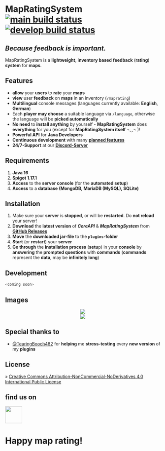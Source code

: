 # MapRatingSystem [![main build status](https://github.com/dementisimus/MapRatingSystem/actions/workflows/build.yml/badge.svg?branch=main)](https://github.com/dementisimus/MapRatingSystem) [![develop build status](https://github.com/dementisimus/MapRatingSystem/actions/workflows/build.yml/badge.svg?branch=develop)](https://github.com/dementisimus/MapRatingSystem/tree/develop)
## _Because feedback is important._

MapRatingSystem is a **lightweight**, **inventory based** **feedback** (**rating**) **system** for **maps**.

## **Features**

- **allow** your **users** to **rate** your **maps**
- **view** user **feedback** on **maps** in an inventory (`/maprating`)
- **Multilingual** console messages (languages currently available: **English**, **German**)
- Each **player may choose** a suitable language via `/language`, otherwise the language will be **picked automatically**
- **No need** to **install anything** by yourself - **MapRatingSystem** does **everything** for you (except for **MapRatingSystem itself** ¬‿¬ )!
- **Powerful API** for **Java Developers**
- **Continuous development** with many **[planned features]**
- **24/7-Support** at our **[Discord-Server]**

## **Requirements**

1. **Java 16**
2. **Spigot 1.17.1**
3. **Access** to the **server console** (for the **automated setup**)
4. **Access** to a **database** **(MongoDB, MariaDB (MySQL), SQLite)**

## **Installation**

1. Make sure your **server** is **stopped**, or will be **restarted**. Do **not reload** your server!
2. **Download** the **latest version** of _**CoreAPI**_ & _**MapRatingSystem**_ from **[GitHub Releases]**
3. **Move** the **downloaded jar-file** to the **`plugins`-folder**
4. **Start** (or **restart**) your **server**
5. **Go through** the **installation process** (**setu**p) in your **console** by **answering** the **prompted questions** with **commands** (**commands** represent the **data**, may be **infinitely long**)

## **Development**

```java
<coming soon>
```

## **Images**

<p align="center">
  <img src="https://dementisimus.dev/img/MapRatingSystem/rate_map.jpg" />
   <br>
  <img src="https://dementisimus.dev/img/MapRatingSystem/map_ratings.jpg" />
</p>

## **Special thanks to**

- [@TearingBooch482] for **helping** me **stress-testing** every **new version** of my **plugins**

## **License**

» [Creative Commons Attribution-NonCommercial-NoDerivatives 4.0 International Public License]

## find us on

[<img src="https://discordapp.com/assets/e4923594e694a21542a489471ecffa50.svg" alt="" height="55" />](https://discord.gg/sTRg8A7)

# **Happy map rating!**

[planned features]: <https://github.com/dementisimus/MapRatingSystem/projects/2>
[Discord-Server]: <https://discord.gg/sTRg8A7>

[GitHub Releases]: <https://github.com/dementisimus/MapRatingSystem/releases>

[Advanced-Slime-World-Manager]: <https://github.com/Paul19988/Advanced-Slime-World-Manager>
[@TearingBooch482]: <https://github.com/TearingBooch482>

[Creative Commons Attribution-NonCommercial-NoDerivatives 4.0 International Public License]: <https://creativecommons.org/licenses/by-nc-nd/4.0/>

